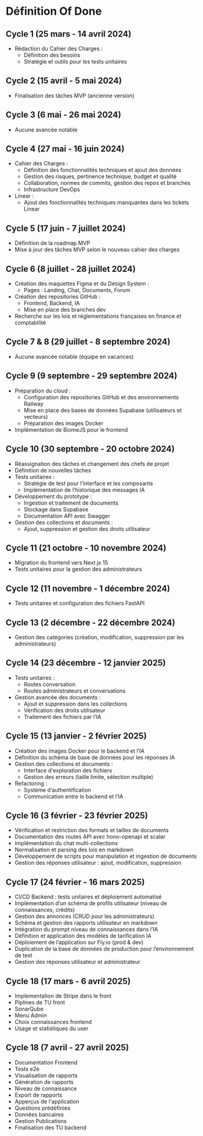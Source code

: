 # Définition Of Done

## **Cycle 1 (25 mars - 14 avril 2024)**

- Rédaction du Cahier des Charges :
    - Définition des besoins
    - Stratégie et outils pour les tests unitaires

## **Cycle 2 (15 avril - 5 mai 2024)**

- Finalisation des tâches MVP (ancienne version)

## **Cycle 3 (6 mai - 26 mai 2024)**

- Aucune avancée notable

## **Cycle 4 (27 mai - 16 juin 2024)**

- Cahier des Charges :
    - Définition des fonctionnalités techniques et ajout des données
    - Gestion des risques, pertinence technique, budget et qualité
    - Collaboration, normes de commits, gestion des repos et branches
    - Infrastructure DevOps
- Linear :
    - Ajout des fonctionnalités techniques manquantes dans les tickets Linear

## **Cycle 5 (17 juin - 7 juillet 2024)**

- Définition de la roadmap MVP
- Mise à jour des tâches MVP selon le nouveau cahier des charges

## **Cycle 6 (8 juillet - 28 juillet 2024)**

- Création des maquettes Figma et du Design System :
    - Pages : Landing, Chat, Documents, Forum
- Création des repositories GitHub :
    - Frontend, Backend, IA
    - Mise en place des branches dev
- Recherche sur les lois et réglementations françaises en finance et comptabilité

## **Cycle 7 & 8 (29 juillet - 8 septembre 2024)**

- Aucune avancée notable (équipe en vacances)

## **Cycle 9 (9 septembre - 29 septembre 2024)**

- Préparation du cloud :
    - Configuration des repositories GitHub et des environnements Railway
    - Mise en place des bases de données Supabase (utilisateurs et vecteurs)
    - Préparation des images Docker
- Implémentation de BiomeJS pour le frontend

## **Cycle 10 (30 septembre - 20 octobre 2024)**

- Réassignation des tâches et changement des chefs de projet
- Définition de nouvelles tâches
- Tests unitaires :
    - Stratégie de test pour l’interface et les composants
    - Implémentation de l’historique des messages IA
- Développement du prototype :
    - Ingestion et traitement de documents
    - Stockage dans Supabase
    - Documentation API avec Swagger
- Gestion des collections et documents :
    - Ajout, suppression et gestion des droits utilisateur

## **Cycle 11 (21 octobre - 10 novembre 2024)**

- Migration du frontend vers Next.js 15
- Tests unitaires pour la gestion des administrateurs

## **Cycle 12 (11 novembre - 1 décembre 2024)**

- Tests unitaires et configuration des fichiers FastAPI

## **Cycle 13 (2 décembre - 22 décembre 2024)**

- Gestion des catégories (création, modification, suppression par les administrateurs)

## **Cycle 14 (23 décembre - 12 janvier 2025)**

- Tests unitaires :
    - Routes conversation
    - Routes administrateurs et conversations
- Gestion avancée des documents :
    - Ajout et suppression dans les collections
    - Vérification des droits utilisateur
    - Traitement des fichiers par l’IA

## **Cycle 15 (13 janvier - 2 février 2025)**

- Création des images Docker pour le backend et l’IA
- Définition du schéma de base de données pour les réponses IA
- Gestion des collections et documents :
    - Interface d'exploration des fichiers
    - Gestion des erreurs (taille limite, sélection multiple)
- Refactoring :
    - Système d’authentification
    - Communication entre le backend et l’IA

## **Cycle 16 (3 février - 23 février 2025)**

- Vérification et restriction des formats et tailles de documents
- Documentation des routes API avec hono-openapi et scalar
- Implémentation du chat multi-collections
- Normalisation et parsing des lois en markdown
- Développement de scripts pour manipulation et ingestion de documents
- Gestion des réponses utilisateur : ajout, modification, suppression

## **Cycle 17 (24 février - 16 mars 2025)**

- CI/CD Backend : tests unitaires et déploiement automatisé
- Implémentation d’un schéma de profils utilisateur (niveau de connaissances, crédits)
- Gestion des annonces (CRUD pour les administrateurs)
- Schéma et gestion des rapports utilisateur en markdown
- Intégration du prompt niveau de connaissances dans l’IA
- Définition et application des modèles de tarification IA
- Déploiement de l’application sur Fly.io (prod & dev)
- Duplication de la base de données de production pour l’environnement de test
- Gestion des réponses utilisateur et administrateur

## **Cycle 18 (17 mars - 6 avril 2025)**

- Implementation de Stripe dans le front
- Piplines de TU front
- SonarQube
- Menu Admin
- Choix connaissances frontend
- Usage et statistiques du user

## **Cycle 18 (7 avril - 27 avril 2025)**

- Documentation Frontend
- Tests e2e
- Visualisation de rapports
- Génération de rapports
- Niveau de connaissance
- Export de rapports
- Apperçus de l'application
- Questions prédéfinies
- Données bancaires
- Gestion Publications
- Finalisation des TU backend
